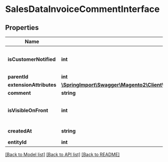 # SalesDataInvoiceCommentInterface

## Properties
Name | Type | Description | Notes
------------ | ------------- | ------------- | -------------
**isCustomerNotified** | **int** | Is-customer-notified flag value. | 
**parentId** | **int** | Parent ID. | 
**extensionAttributes** | [**\SpringImport\Swagger\Magento2\Client\Model\SalesDataInvoiceCommentExtensionInterface**](SalesDataInvoiceCommentExtensionInterface.md) |  | [optional] 
**comment** | **string** | Comment. | 
**isVisibleOnFront** | **int** | Is-visible-on-storefront flag value. | 
**createdAt** | **string** | Created-at timestamp. | [optional] 
**entityId** | **int** | Invoice ID. | [optional] 

[[Back to Model list]](../README.md#documentation-for-models) [[Back to API list]](../README.md#documentation-for-api-endpoints) [[Back to README]](../README.md)


